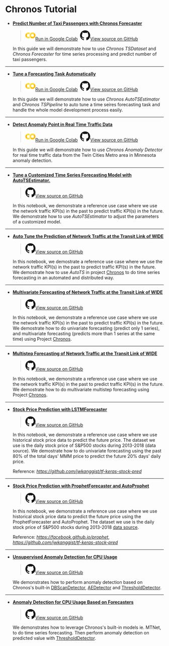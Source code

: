 # Chronos Tutorial

- [**Predict Number of Taxi Passengers with Chronos Forecaster**](./chronos-tsdataset-forecaster-quickstart.html)

    > ![](../../../../image/colab_logo_32px.png)[Run in Google Colab][chronos_nyc_taxi_tsdataset_forecaster_colab] &nbsp;![](../../../../image/GitHub-Mark-32px.png)[View source on GitHub][chronos_nyc_taxi_tsdataset_forecaster]

    In this guide we will demonstrate how to use _Chronos TSDataset_ and _Chronos Forecaster_ for time series processing and predict number of taxi passengers.

---------------------------

- [**Tune a Forecasting Task Automatically**](./chronos-autotsest-quickstart.html)

    > ![](../../../../image/colab_logo_32px.png)[Run in Google Colab][chronos_autots_nyc_taxi_colab] &nbsp;![](../../../../image/GitHub-Mark-32px.png)[View source on GitHub][chronos_autots_nyc_taxi]

    In this guide we will demonstrate how to use _Chronos AutoTSEstimator_ and _Chronos TSPipeline_ to auto tune a time seires forecasting task and handle the whole model development process easily.

---------------------------

- [**Detect Anomaly Point in Real Time Traffic Data**](./chronos-anomaly-detector.html)

    > ![](../../../../image/colab_logo_32px.png)[Run in Google Colab][chronos_minn_traffic_anomaly_detector_colab] &nbsp;![](../../../../image/GitHub-Mark-32px.png)[View source on GitHub][chronos_minn_traffic_anomaly_detector]

    In this guide we will demonstrate how to use _Chronos Anomaly Detector_ for real time traffic data from the Twin Cities Metro area in Minnesota anomaly detection.

---------------------------

- [**Tune a Customized Time Series Forecasting Model with AutoTSEstimator.**][network_traffic_autots_customized_model]

    > ![](../../../../image/GitHub-Mark-32px.png)[View source on GitHub][network_traffic_autots_customized_model]

    In this notebook, we demonstrate a reference use case where we use the network traffic KPI(s) in the past to predict traffic KPI(s) in the future. We demonstrate how to use _AutoTSEstimator_ to adjust the parameters of a customized model.

---------------------------

- [**Auto Tune the Prediction of Network Traffic at the Transit Link of WIDE**][network_traffic_autots_forecasting]

    > ![](../../../../image/GitHub-Mark-32px.png)[View source on GitHub][network_traffic_autots_forecasting]

    In this notebook, we demostrate a reference use case where we use the network traffic KPI(s) in the past to predict traffic KPI(s) in the future. We demostrate how to use _AutoTS_ in project [Chronos][chronos] to do time series forecasting in an automated and distributed way.

---------------------------

- [**Multivariate Forecasting of Network Traffic at the Transit Link of WIDE**][network_traffic_model_forecasting]

    > ![](../../../../image/GitHub-Mark-32px.png)[View source on GitHub][network_traffic_model_forecasting]

    In this notebook, we demonstrate a reference use case where we use the network traffic KPI(s) in the past to predict traffic KPI(s) in the future. We demostrate how to do univariate forecasting (predict only 1 series), and multivariate forecasting (predicts more than 1 series at the same time) using Project [Chronos][chronos].

---------------------------

- [**Multistep Forecasting of Network Traffic at the Transit Link of WIDE**][network_traffic_multivariate_multistep_tcnforecaster]

    > ![](../../../../image/GitHub-Mark-32px.png)[View source on GitHub][network_traffic_multivariate_multistep_tcnforecaster]

    In this notebook, we demonstrate a reference use case where we use the network traffic KPI(s) in the past to predict traffic KPI(s) in the future. We demostrate how to do multivariate multistep forecasting using Project [Chronos][chronos].

---------------------------

- [**Stock Price Prediction with LSTMForecaster**][stock_prediction]

    > ![](../../../../image/GitHub-Mark-32px.png)[View source on GitHub][stock_prediction]

    In this notebook, we demonstrate a reference use case where we use historical stock price data to predict the future price. The dataset we use is the daily stock price of S&P500 stocks during 2013-2018 (data source). We demostrate how to do univariate forecasting using the past 80% of the total days' MMM price to predict the future 20% days' daily price.

    Reference: *<https://github.com/jwkanggist/tf-keras-stock-pred>*

---------------------------

- [**Stock Price Prediction with ProphetForecaster and AutoProphet**][stock_prediction_prophet]

    > ![](../../../../image/GitHub-Mark-32px.png)[View source on GitHub][stock_prediction_prophet]

    In this notebook, we demonstrate a reference use case where we use historical stock price data to predict the future price using the ProphetForecaster and AutoProphet. The dataset we use is the daily stock price of S&P500 stocks during 2013-2018 [data source](https://www.kaggle.com/camnugent/sandp500/).

    Reference: *<https://facebook.github.io/prophet>*, *<https://github.com/jwkanggist/tf-keras-stock-pred>*

---------------------------

- [**Unsupervised Anomaly Detection for CPU Usage**][AIOps_anomaly_detect_unsupervised]

    > ![](../../../../image/GitHub-Mark-32px.png)[View source on GitHub][AIOps_anomaly_detect_unsupervised]

    We demonstrates how to perform anomaly detection based on Chronos's built-in [DBScanDetector][DBScan], [AEDetector][AE] and [ThresholdDetector][Threshold].

---------------------------

- [**Anomaly Detection for CPU Usage Based on Forecasters**][AIOps_anomaly_detect_unsupervised_forecast_based]

    > ![](../../../../image/GitHub-Mark-32px.png)[View source on GitHub][AIOps_anomaly_detect_unsupervised_forecast_based]

    We demonstrates how to leverage Chronos's built-in models ie. MTNet, to do time series forecasting. Then perform anomaly detection on predicted value with [ThresholdDetector][Threshold].


[DBScan]: <../../PythonAPI/Chronos/anomaly_detectors.html#dbscandetector>
[AE]: <../../PythonAPI/Chronos/anomaly_detectors.html#aedetector>
[Threshold]: <../../PythonAPI/Chronos/anomaly_detectors.html#thresholddetector>
[chronos]: <https://github.com/intel-analytics/bigdl/tree/main/python/chronos/src/bigdl/chronos>
[chronos_nyc_taxi_tsdataset_forecaster_colab]: <https://colab.research.google.com/github/intel-analytics/BigDL/blob/main/python/chronos/colab-notebook/chronos_nyc_taxi_tsdataset_forecaster.ipynb>
[chronos_nyc_taxi_tsdataset_forecaster]: <https://github.com/intel-analytics/BigDL/blob/main/python/chronos/colab-notebook/chronos_nyc_taxi_tsdataset_forecaster.ipynb>
[chronos_autots_nyc_taxi_colab]: <https://colab.research.google.com/github/intel-analytics/BigDL/blob/main/python/chronos/colab-notebook/chronos_autots_nyc_taxi.ipynb>
[chronos_autots_nyc_taxi]: <https://github.com/intel-analytics/BigDL/blob/main/python/chronos/colab-notebook/chronos_autots_nyc_taxi.ipynb>
[chronos_minn_traffic_anomaly_detector_colab]: <https://colab.research.google.com/github/intel-analytics/BigDL/blob/main/python/chronos/colab-notebook/chronos_minn_traffic_anomaly_detector.ipynb>
[chronos_minn_traffic_anomaly_detector]: <https://github.com/intel-analytics/BigDL/blob/main/python/chronos/colab-notebook/chronos_minn_traffic_anomaly_detector.ipynb>
[network_traffic_autots_customized_model]: <https://github.com/intel-analytics/BigDL/blob/main/python/chronos/use-case/network_traffic/network_traffic_autots_customized_model.ipynb>
[network_traffic_autots_forecasting]: <https://github.com/intel-analytics/BigDL/blob/main/python/chronos/use-case/network_traffic/network_traffic_autots_forecasting.ipynb>
[network_traffic_model_forecasting]: <https://github.com/intel-analytics/BigDL/blob/main/python/chronos/use-case/network_traffic/network_traffic_model_forecasting.ipynb>
[network_traffic_multivariate_multistep_tcnforecaster]: <https://github.com/intel-analytics/BigDL/blob/main/python/chronos/use-case/network_traffic/network_traffic_multivariate_multistep_tcnforecaster.ipynb>
[stock_prediction]: <https://github.com/intel-analytics/BigDL/blob/main/python/chronos/use-case/fsi/stock_prediction.ipynb>
[stock_prediction_prophet]: <https://github.com/intel-analytics/BigDL/blob/main/python/chronos/use-case/fsi/stock_prediction_prophet.ipynb>
[AIOps_anomaly_detect_unsupervised]: <https://github.com/intel-analytics/BigDL/blob/main/python/chronos/use-case/AIOps/AIOps_anomaly_detect_unsupervised.ipynb>
[AIOps_anomaly_detect_unsupervised_forecast_based]: <https://github.com/intel-analytics/BigDL/blob/main/python/chronos/use-case/AIOps/AIOps_anomaly_detect_unsupervised_forecast_based.ipynb>